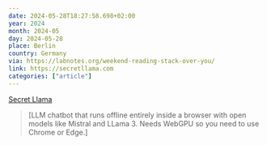 ```yaml
---
date: 2024-05-28T18:27:58.698+02:00
year: 2024
month: 2024-05
day: 2024-05-28
place: Berlin
country: Germany
via: https://labnotes.org/weekend-reading-stack-over-you/
link: https://secretllama.com
categories: ["article"]
---
```

[Secret Llama](https://secretllama.com)

> [LLM chatbot that runs offline entirely inside a browser with open models like Mistral and LLama 3. Needs WebGPU so you need to use Chrome or Edge.]
